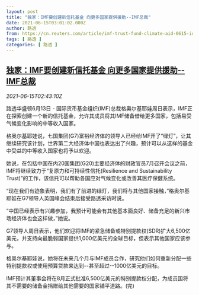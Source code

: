 ```yaml
---
layout: post
title: "独家：IMF要创建新信托基金 向更多国家提供援助--IMF总裁"
date: 2021-06-15T03:01:02.000Z
author: 路透
from: https://cn.reuters.com/article/imf-trust-fund-climate-aid-0615-idCNKCS2DR06L
tags: [ 路透 ]
categories: [ 路透 ]
---
```

<!--1623726062000-->
[独家：IMF要创建新信托基金 向更多国家提供援助--IMF总裁](https://cn.reuters.com/article/imf-trust-fund-climate-aid-0615-idCNKCS2DR06L)
------

<div>
<div><i>2021-06-15T02:43:10Z</i></div><p>路透华盛顿6月13日 - 国际货币基金组织(IMF)总裁格奥尔基耶娃周日表示，IMF正在探索创建一个新的信托基金，允许其成员将其IMF储备借给更多国家，包括易受气候变化影响的中等收入国家。</p><p>格奥尔基耶娃说，七国集团(G7)富裕经济体的领导人已经给IMF开了“绿灯”，让其继续研究该计划，世界第二大经济体中国也表达出了兴趣，预计可以从这样的基金中受益的中等收入国家也将予以欢迎。</p><p>她说，在包括中国在内20国集团(G20)主要经济体的财政官员7月召开会议之前，IMF将继续致力于“复原力和可持续性信托(Resilience and Sustainability Trust)”的工作，该信托可以帮助各国应对气候变化或改善其医疗保健系统。</p><p>“现在我们有迹象表明，我们有了前进的绿灯，我们将与其他国家接触，”格奥尔基耶娃在G7领导人英国峰会结束后接受路透采访时说。</p><p>“中国已经表示有兴趣参加，我预计可能会有其他基本面良好、储备充足的新兴市场经济体也会这样做，”她说。</p><p>G7领导人周日表示，他们欢迎将IMF的紧急储备或特别提款权(SDR)扩大6,500亿美元，并支持向最脆弱国家提供1,000亿美元的全球目标，但表示其他国家应该参与。</p><p>格奥尔基耶娃说，她将在未来几个月与IMF成员合作，研究他们如何重新分配一些特别提款权或使用预算贷款来达到--甚至超过--1000亿美元的目标。</p><p>IMF预计其董事会将在8月正式批准6,500亿美元的特别提款权分配，为成员国将其不需要的储备金捐赠给其他需要的国家铺平道路。(完)</p>
</div>
